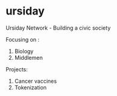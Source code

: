 # ursiday

Ursiday Network - Building a civic society

Focusing on :

1. Biology
2. Middlemen

Projects:

1. Cancer vaccines
2. Tokenization
